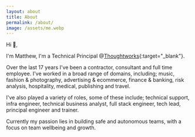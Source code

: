 ```yaml
---
layout: about
title: About
permalink: /about/
image: /assets/me.webp
---
```


Hi 👋,
 
I'm Matthew, I'm a Technical Principal @[Thoughtworks](https://www.thoughtworks.com/){:target="_blank"}.
 
Over the last 17 years I've been a contractor, consultant and full time employee. I've worked in a broad range of domains, including; music, fashion & photography, advertising & ecommerce, finance & banking, risk analysis, hospitality, medical, publishing and travel.
 
I've also played a variety of roles, some of these include; technical support, infra engineer, technical business analyst, full stack engineer, tech lead, principal engineer and trainer.

Currently my  passion lies in building safe and autonomous teams, with a focus on team wellbeing and growth.

